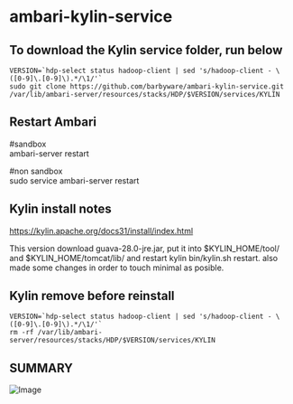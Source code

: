 ambari-kylin-service
===

## To download the Kylin service folder, run below    

```
VERSION=`hdp-select status hadoop-client | sed 's/hadoop-client - \([0-9]\.[0-9]\).*/\1/'`
sudo git clone https://github.com/barbyware/ambari-kylin-service.git /var/lib/ambari-server/resources/stacks/HDP/$VERSION/services/KYLIN
```
## Restart Ambari
\#sandbox  
ambari-server restart

\#non sandbox  
sudo service ambari-server restart

## Kylin install notes

https://kylin.apache.org/docs31/install/index.html

This version download guava-28.0-jre.jar, put it into $KYLIN_HOME/tool/ and $KYLIN_HOME/tomcat/lib/ and restart kylin bin/kylin.sh restart.
also made some changes in order to touch minimal as posible.

## Kylin remove before reinstall

```
VERSION=`hdp-select status hadoop-client | sed 's/hadoop-client - \([0-9]\.[0-9]\).*/\1/'` 
rm -rf /var/lib/ambari-server/resources/stacks/HDP/$VERSION/services/KYLIN
```

## SUMMARY
![Image](../master/screenshots/kylin.png?raw=true)
